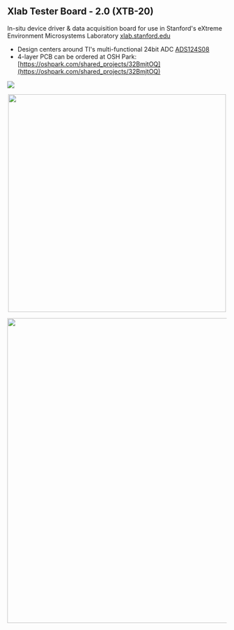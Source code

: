 ## Xlab Tester Board - 2.0 (XTB-20)
In-situ device driver & data acquisition board for use in Stanford's eXtreme Environment Microsystems Laboratory [xlab.stanford.edu](https://xlab.stanford.edu/)
* Design centers around TI's multi-functional 24bit ADC [ADS124S08](http://www.ti.com/product/ADS124S08)
* 4-layer PCB can be ordered at OSH Park: [https://oshpark.com/shared_projects/32BmjtOQ](https://oshpark.com/shared_projects/32BmjtOQ)

<img src="https://github.com/maholli/XTB/blob/master/media/xtb-20_labeled.PNG">

<p align="middle">
  <img width="500" src="https://github.com/maholli/XTB/blob/master/media/xtb-20.jpg">
</p>

<p align="middle">
  <img width="700" src="https://github.com/maholli/XTB/blob/master/media/integration.PNG">
</p>
